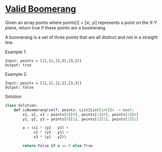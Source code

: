 # [Valid Boomerang](https://leetcode.com/problems/valid-boomerang/)

Given an array points where points[i] = [xi, yi] represents a point on the X-Y plane, return true if these points are 
a boomerang.

A boomerang is a set of three points that are all distinct and not in a straight line.

Example 1:
```
Input: points = [[1,1],[2,3],[3,2]]
Output: true
```
Example 2:
```
Input: points = [[1,1],[2,2],[3,3]]
Output: false
```
Solution
```python
class Solution:
    def isBoomerang(self, points: List[List[int]]) -> bool:
        x1, x2, x3 = points[0][0], points[1][0], points[2][0]
        y1, y2, y3 = points[0][1], points[1][1], points[2][1]

        a = (x1 * (y2 - y3) +
             x2 * (y3 - y1) +
             x3 * (y1 - y2))

        return False if a == 0 else True
```

